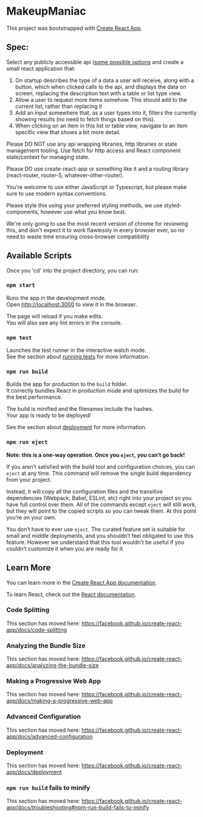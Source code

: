 # MakeupManiac
This project was bootstrapped with [Create React App](https://github.com/facebook/create-react-app).

## Spec:

Select any publicly accessible api ([some possible options](https://github.com/public-apis/public-apis) and create a small react application that:

1. On startup describes the type of a data a user will receive, along with a button, which when clicked calls to the api, and displays the data on screen, replacing the description text with a table or list type view.
2. Allow a user to request more items somehow. This should add to the current list, rather than replacing it
3. Add an input somewhere that, as a user types into it, filters the currently showing results (no need to fetch things based on this).
4. When clicking on an item in this list or table view, navigate to an item specific view that shows a bit more detail.

Please DO NOT use any api wrapping libraries, http libraries or state management tooling. Use fetch for http access and React component state/context for managing state.

Please DO use create-react-app or something like it and a routing library (react-router, router-5, whatever-other-router).

You're welcome to use either JavaScript or Typescript, but please make sure to use modern syntax conventions.

Please style this using your preferred styling methods, we use styled-components, however use what you know best.

We're only going to use the most recent version of chrome for reviewing this, and don't expect it to work flawlessly in every browser ever, so no need to waste time ensuring cross-browser compatibility

## Available Scripts

Once you 'cd' into the project directory, you can run:

### `npm start`

Runs the app in the development mode.<br>
Open [http://localhost:3000](http://localhost:3000) to view it in the browser.

The page will reload if you make edits.<br>
You will also see any lint errors in the console.

### `npm test`

Launches the test runner in the interactive watch mode.<br>
See the section about [running tests](https://facebook.github.io/create-react-app/docs/running-tests) for more information.

### `npm run build`

Builds the app for production to the `build` folder.<br>
It correctly bundles React in production mode and optimizes the build for the best performance.

The build is minified and the filenames include the hashes.<br>
Your app is ready to be deployed!

See the section about [deployment](https://facebook.github.io/create-react-app/docs/deployment) for more information.

### `npm run eject`

**Note: this is a one-way operation. Once you `eject`, you can’t go back!**

If you aren’t satisfied with the build tool and configuration choices, you can `eject` at any time. This command will remove the single build dependency from your project.

Instead, it will copy all the configuration files and the transitive dependencies (Webpack, Babel, ESLint, etc) right into your project so you have full control over them. All of the commands except `eject` will still work, but they will point to the copied scripts so you can tweak them. At this point you’re on your own.

You don’t have to ever use `eject`. The curated feature set is suitable for small and middle deployments, and you shouldn’t feel obligated to use this feature. However we understand that this tool wouldn’t be useful if you couldn’t customize it when you are ready for it.

## Learn More

You can learn more in the [Create React App documentation](https://facebook.github.io/create-react-app/docs/getting-started).

To learn React, check out the [React documentation](https://reactjs.org/).

### Code Splitting

This section has moved here: https://facebook.github.io/create-react-app/docs/code-splitting

### Analyzing the Bundle Size

This section has moved here: https://facebook.github.io/create-react-app/docs/analyzing-the-bundle-size

### Making a Progressive Web App

This section has moved here: https://facebook.github.io/create-react-app/docs/making-a-progressive-web-app

### Advanced Configuration

This section has moved here: https://facebook.github.io/create-react-app/docs/advanced-configuration

### Deployment

This section has moved here: https://facebook.github.io/create-react-app/docs/deployment

### `npm run build` fails to minify

This section has moved here: https://facebook.github.io/create-react-app/docs/troubleshooting#npm-run-build-fails-to-minify
